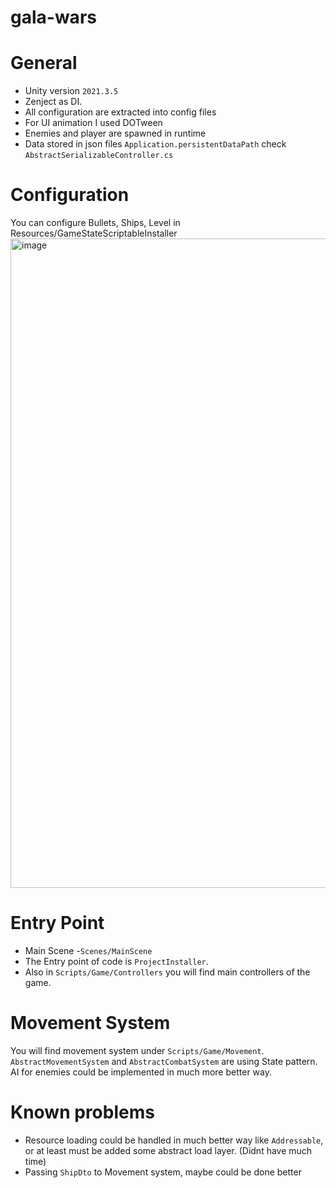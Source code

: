 # gala-wars

# General
- Unity version `2021.3.5`
- Zenject as DI.
- All configuration are extracted into config files
- For UI animation I used DOTween
- Enemies and player are spawned in runtime
- Data stored in json files `Application.persistentDataPath` check `AbstractSerializableController.cs`


# Configuration
You can configure Bullets, Ships, Level in Resources/GameStateScriptableInstaller
<img width="1039" alt="image" src="https://user-images.githubusercontent.com/6231331/178290397-289a7527-463a-4c52-a86a-154b4c5c766a.png">

# Entry Point
- Main Scene -`Scenes/MainScene`
- The Entry point of code is `ProjectInstaller`. 
- Also in `Scripts/Game/Controllers` you will find main controllers of the game.

# Movement System 
You will find movement system under `Scripts/Game/Movement`. `AbstractMovementSystem` and `AbstractCombatSystem` are using State pattern. AI for enemies could be implemented in much more better way.


# Known problems
- Resource loading could be handled in much better way like `Addressable`, or at least must be added some abstract load layer. (Didnt have much time)
- Passing `ShipDto` to Movement system, maybe could be done better



